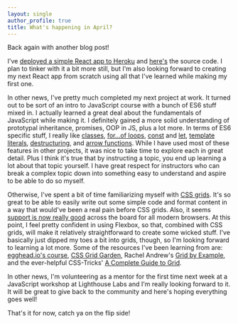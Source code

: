 ```yaml
---
layout: single
author_profile: true
title: What's happening in April?
---
```


Back again with another blog post! 

I've [deployed a simple React app to Heroku](https://polar-gorge-98193.herokuapp.com/) and [here's](https://github.com/ChrisVbot/react-redux-store-app) the source code. I plan to tinker with it a bit more still, but I'm also looking forward to creating my next React app from scratch using all that I've learned while making my first one. 

In other news, I've pretty much completed my next project at work. It turned out to be sort of an intro to JavaScript course with a bunch of ES6 stuff mixed in. I actually learned a great deal about the fundamentals of JavaScript while making it. I definitely gained a more solid understanding of prototypal inheritance, promises, OOP in JS, plus a lot more. In terms of ES6 specific stuff, I really like [classes](https://developer.mozilla.org/en-US/docs/Web/JavaScript/Reference/Classes), [for...of loops](https://developer.mozilla.org/en/docs/Web/JavaScript/Reference/Statements/for...of), [const](https://developer.mozilla.org/en-US/docs/Web/JavaScript/Reference/Statements/const) and [let](https://developer.mozilla.org/en/docs/Web/JavaScript/Reference/Statements/let), [template literals](https://developer.mozilla.org/en/docs/Web/JavaScript/Reference/Template_literals), [destructuring](https://developer.mozilla.org/en/docs/Web/JavaScript/Reference/Operators/Destructuring_assignment), and [arrow functions](https://developer.mozilla.org/en/docs/Web/JavaScript/Reference/Functions/Arrow_functions). While I have used most of these features in other projects, it was nice to take time to explore each in great detail. Plus I think it's true that by instructing a topic, you end up learning a lot about that topic yourself. I have great respect for instructors who can break a complex topic down into something easy to understand and aspire to be able to do so myself. 

Otherwise, I've spent a bit of time familiarizing myself with [CSS grids](https://developer.mozilla.org/en-US/docs/Web/CSS/CSS_Grid_Layout). It's so great to be able to easily write out some simple code and format content in a way that would've been a real pain before CSS grids. Also, it seems [support is now really good](http://caniuse.com/#feat=css-grid) across the board for all modern browsers. At this point, I feel pretty confident in using Flexbox, so that, combined with CSS grids, will make it relatively straightforward to create some wicked stuff. I've basically just dipped my toes a bit into grids, though, so I'm looking forward to learning a lot more. Some of the resources I've been learning from are: [egghead.io's course](https://egghead.io/courses/build-complex-layouts-with-css-grid-layout), [CSS Grid Garden](http://cssgridgarden.com/), Rachel Andrew's [Grid by Example](http://gridbyexample.com/), and the ever-helpful CSS-Tricks' [A Complete Guide to Grid](https://css-tricks.com/snippets/css/complete-guide-grid/). 

In other news, I'm volunteering as a mentor for the first time next week at a JavaScript workshop at Lighthouse Labs and I'm really looking forward to it. It will be great to give back to the community and here's hoping everything goes well! 

That's it for now, catch ya on the flip side!



